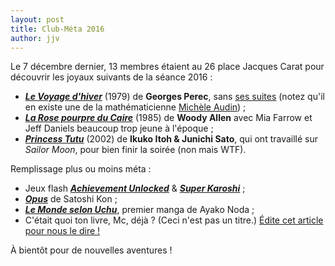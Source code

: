 ```yaml
---
layout: post
title: Club-Méta 2016
author: jjv
---
```


Le 7 décembre dernier, 13 membres étaient au 26 place Jacques Carat pour découvrir les joyaux suivants de la séance 2016 :

- [***Le Voyage d'hiver***](https://fr.wikipedia.org/wiki/Georges_Perec#Livres_anthumes) (1979) de **Georges Perec**, sans [ses suites](http://biblioweb.hypotheses.org/1922) (notez qu'il en existe une de la mathématicienne [Michèle Audin](http://oulipo.net/fr/biblio/la-verite-sur-le-voyage-dhiver)) ;
- [***La Rose pourpre du Caire***](https://www.rottentomatoes.com/m/purple_rose_of_cairo) (1985) de **Woody Allen** avec Mia Farrow et Jeff Daniels beaucoup trop jeune à l'époque ;
- [***Princess Tutu***](https://myanimelist.net/anime/721/Princess_Tutu) (2002) de **Ikuko Itoh & Junichi Sato**, qui ont travaillé sur *Sailor Moon*, pour bien finir la soirée (non mais WTF).

Remplissage plus ou moins méta :

- Jeux flash [***Achievement Unlocked***](http://armorgames.com/play/2893/achievement-unlocked) & [***Super Karoshi***](http://armorgames.com/play/3784/super-karoshi) ;
- [***Opus***](http://www.manga-news.com/index.php/serie/Opus) de Satoshi Kon ;
- [***Le Monde selon Uchu***](http://www.manga-news.com/index.php/serie/Monde-Selon-Uchu-le), premier manga de Ayako Noda ;
- C'était quoi ton livre, Mc, déjà ? (Ceci n'est pas un titre.) [Édite cet article pour nous le dire !](https://github.com/jilljenn/club-meta/blob/gh-pages/_posts/2016-12-12-club-meta-2016.md)

À bientôt pour de nouvelles aventures !
